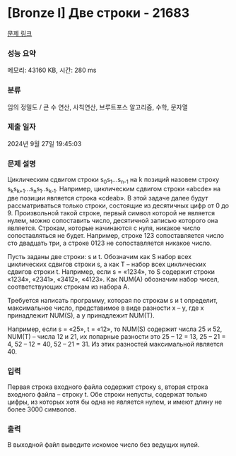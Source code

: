 # [Bronze I] Две строки - 21683 

[문제 링크](https://www.acmicpc.net/problem/21683) 

### 성능 요약

메모리: 43160 KB, 시간: 280 ms

### 분류

임의 정밀도 / 큰 수 연산, 사칙연산, 브루트포스 알고리즘, 수학, 문자열

### 제출 일자

2024년 9월 27일 19:45:03

### 문제 설명

<p>Циклическим сдвигом строки s<sub>0</sub>s<sub>1</sub>…s<sub>n-1</sub> на k позиций назовем строку s<sub>k</sub>s<sub>k+1</sub>…s<sub>n</sub>s<sub>1</sub>..s<sub>k-1</sub>. Например, циклическим сдвигом строки «abcde» на две позиции является строка «cdeab». В этой задаче далее будут рассматриваться только строки, состоящие из десятичных цифр от 0 до 9. Произвольной такой строке, первый символ которой не является нулем, можно сопоставить число, десятичной записью которого она является. Строкам, которые начинаются с нуля, никакое число сопоставляться не будет. Например, строке 123 сопоставляется число сто двадцать три, а строке 0123 не сопоставляется никакое число.</p>

<p>Пусть заданы две строки: s и t. Обозначим как S набор всех циклических сдвигов строки s, а как T – набор всех циклических сдвигов строки t. Например, если s = «1234», то S содержит строки «1234», «2341», «3412», «4123». Как NUM(A) обозначим набор чисел, соответствующих строкам из набора A. </p>

<p>Требуется написать программу, которая по строкам s и t определит, максимальное число, представимое в виде разности x – y, где x принадлежит NUM(S), а y принадлежит NUM(T). </p>

<p>Например, если s = «25», t = «12», то NUM(S) содержит числа 25 и 52, NUM(T) – числа 12 и 21, их попарные разности это 25 – 12 = 13, 25 – 21  = 4, 52 – 12 = 40, 52 – 21 = 31. Из этих разностей максимальной является 40.</p>

### 입력 

 <p>Первая строка входного файла содержит строку s, вторая строка входного файла – строку t. Обе строки непусты, содержат только цифры, из которых хотя бы одна не является нулем, и имеют длину не более 3000 символов.</p>

### 출력 

 <p>В выходной файл выведите искомое число без ведущих нулей.</p>


